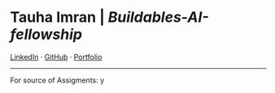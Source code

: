 # **Tauha Imran** | _Buildables-AI-fellowship_
[LinkedIn](https://www.linkedin.com/in/tauha-imran-6185b3280/) · [GitHub](https://github.com/tauhaimran) · [Portfolio](https://tauhaimran.github.io/)  

---

For source of Assigments:   y